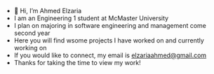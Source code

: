 - 👋 Hi, I’m Ahmed Elzaria
- I am an Engineering 1 student at McMaster University
- I plan on majoring in software engineering and management come second year
- Here you will find wsome projects I have worked on and currently working on
- If you would like to connect, my email is elzariaahmed@gmail.com
- Thanks for taking the time to view my work!

<!---
AHMEDELZARIA/AHMEDELZARIA is a ✨ special ✨ repository because its `README.md` (this file) appears on your GitHub profile.
You can click the Preview link to take a look at your changes.
--->
